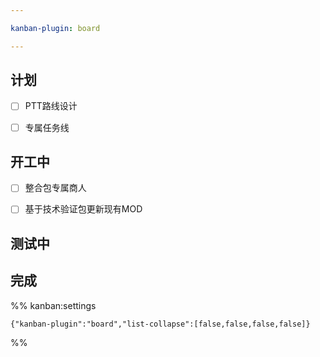 ```yaml
---

kanban-plugin: board

---
```


## 计划

- [ ] PTT路线设计
- [ ] 专属任务线


## 开工中

- [ ] 整合包专属商人
- [ ] 基于技术验证包更新现有MOD


## 测试中



## 完成





%% kanban:settings
```
{"kanban-plugin":"board","list-collapse":[false,false,false,false]}
```
%%